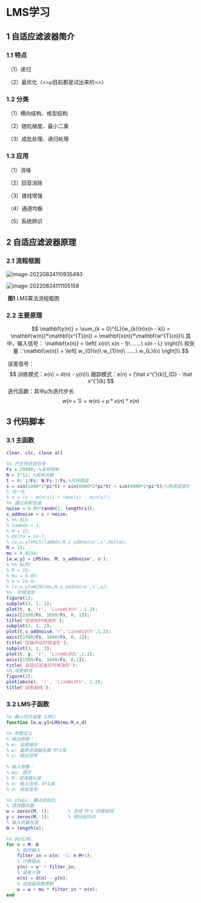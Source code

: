 # LMS学习

## 1 自适应滤波器简介

### 1.1 特点

​		（1）递归

​		（2）最优化（==$\mu$目前都是试出来的==）

### 1.2 分类

​		（1）横向结构、格型结构

​		（2）随机梯度、最小二乘

​		（3）成批处理、递归处理

### 1.3 应用

​		（1）消噪

​		（2）回音消除

​		（3）谱线增强

​		（4）通道均衡

​		（5）系统辨识

## 2 自适应滤波器原理

### 2.1 流程框图

![image-20220824110935493](C:\Users\59936\AppData\Roaming\Typora\typora-user-images\image-20220824110935493.png)

![image-20220824111105158](C:\Users\59936\AppData\Roaming\Typora\typora-user-images\image-20220824111105158.png)

​																					**图1** LMS算法流程框图

### 2.2 主要原理

$$
\mathbf{y(n)} = \sum_{k = 0}^{L}{w_{k}(n)x(n - k)} = \mathbf{w(n)}*\mathbf{x^{T}(n)} = \mathbf{x(n)}*\mathbf{w^{T}(n)}\\
其中，输入信号：
\mathbf{x(n)} = \left[ x(n)\ x(n - 1)\ ……\  x(n - L)  \right]\\
权矢量：\mathbf{w(n)} = \left[ w_{0}(n)\ w_{1}(n)\ ……\  w_{L}(n)  \right]\\
$$

​		误差信号：
$$
训练模式：e(n) = d(n) - y(n)\\
跟踪模式：e(n) = [\hat x^{’}(k)]_{D} - \hat x^{’}(k)
$$
​		迭代函数：其中$\mu$为迭代步长
$$
w(n + 1) = w(n) + \mu * e(n)* x(n)
$$

## 3 代码脚本

### 3.1 主函数

```matlab
clear, clc, close all

%% 产生待滤波信号
Fs = 20000; %采样频率
N = 2^12; %采样点数
t = 0: 1/Fs: N/Fs-1/Fs;%时间跨度
s = sin(2000*2*pi*t) + sin(6000*2*pi*t) + sin(9000*2*pi*t);%待滤波波形
% 归一化
% s = (s - min(s)) / (max(s) - min(s));
%% 通过高斯信道
noise = 0.05*randn(1, length(s));
s_addnoise = s + noise;
% %% RLS
% lambda = 1;
% M = 15;
% delta = 1e-7;
% [e,w,y]=RLS(lambda,M,s_addnoise',s',delta);
M = 15;
mu = 0.0234; 
[e,w,y] = LMS(mu, M, s_addnoise', s');
% %% NLMS
% M = 15;
% mu = 0.05; 
% a = 1e-4;
% [e,w,y]=NLMS(mu,M,s_addnoise',s',a);
%%  时域波形
figure(1);
subplot(3, 1, 1);
plot(t, s, 'r', 'LineWidth', 1.2);
axis([1500/Fs, 1600/Fs, 0, 1]);
title('滤波前时域波形');
subplot(3, 1, 2);
plot(t,s_addnoise,'r','LineWidth',1.2);
axis([1500/Fs, 1600/Fs, 0, 1]);
title('加噪声后时域波形');
subplot(3, 1, 3);
plot(t, y, 'r', 'LineWidth',1.2);
axis([1500/Fs, 1600/Fs, 0,1]);
title('自适应滤波后时域波形');
%% 误差曲线
figure(2);
plot(abs(e), 'r', 'LineWidth', 1.2);
title('误差曲线');
```

### 3.2 LMS子函数

```matlab
%% 最小均方误差（LMS）
function [e,w,y]=LMS(mu,M,x,d)

%% 参数定义
% 输出参数：
% e: 误差输出 
% w: 最终滤波器系数 M*1维
% y: 输出信号
 
% 输入参数：
% mu: 因子
% M：滤波器长度
% x: 输入信号，N*1维
% d: 目标信号

%% step1: 算法初始化
% 滤波器系数
w = zeros(M, 1);       % 生成 M*1 的零矩阵
y = zeros(M, 1);       % 预分配内存
% 输入向量长度
N = length(x);

%% 执行LMS
for n = M: N
    % 倒序输入
    filter_in = x(n: -1: n-M+1);
    % 计算输出
    y(n) = w' * filter_in;
    % 误差计算
    e(n) = d(n) - y(n);
    % 滤波器系数更新
    w = w + mu * filter_in * e(n);
end
```

